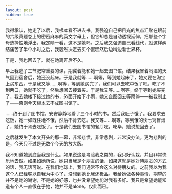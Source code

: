 ```yaml
---
layout: post
hidden: true
---
```


我得承认，她走了以后，我根本看不进去书。我强迫自己把目光的焦点汇聚在眼前的六级真题卷上的密密麻麻的英文字母上，但它却总是自动透视延伸，把那些个字母选择性地浮出，我定睛一看，这不是她吗。之后我又强迫自己看线代，就这样纠结痛苦了半个小时之后，我毅然决定去买个蛋糕然后边啃边看世界杯。

于是，我也回去了。就在她离开后不久。

早上我逃了三节肥常重要的课，期冀着能和她一起去图书馆。结果我冒着闷湿的天气回到宿舍后，她还没起床。于是我就等……啊等，等到她起床了，她又要在淘宝上买东西。于是我又等……啊等，等到她买完了，我们可以去吃中饭了吧。吃了不到两口，她就不吃了，然后想回去接着买。于是我又等……啊等，终于等到她买完了，我去她楼下接过她的书，外面开始下小雨，她又企图回去等雨停——被我制止了——否则今天根本去不成图书馆了。

……终于到了图书馆，安安静静地看了三个小时的书。然后我肚子饿了。我要求去吃饭，她一如既往地不饿，然后不肯去吃。我又等……啊等，等到饿的快七窍冒烟了，她终于肯去吃饭了。于是我们去图书馆的餐厅吃，吃毕，她说想回去了。

之后就发生了本文开头的那一幕，非常悲愤，非常悲剧，非常没办法。更为悲剧的是，今天只不过是无数个今天的放大版。

我不知道她到底当我是什么。如果说这是考验我之类的，我只好认栽，并且非常快乐地去做。如果如她所说，她只当我是个朋友的话、如果这就是她对待朋友的方式的话，我无话可说。在我们地球上，我们通常不会这么对待朋友的。之前我以为我这个人已经够以自我为中心了，没想到她比我还极品。我给她做各种事情，期望的并不是她的谢谢，不是她的好感，也并没希望她能对我有多好。我只是希望她能知道有个人一直很在乎她，她并不是alone。仅此而已。